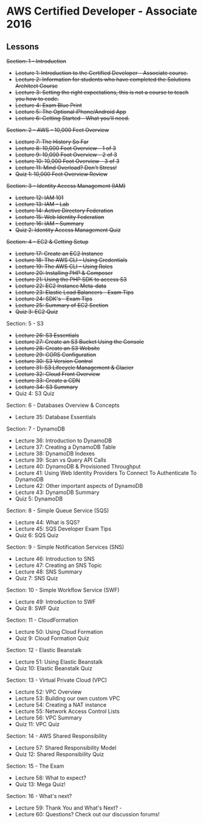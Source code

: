 # AWS Certified Developer - Associate 2016
## Lessons
~~Section: 1 - Introduction~~
- ~~Lecture 1: Introduction to the Certified Developer - Associate course.~~
- ~~Lecture 2: Information for students who have completed the Solutions Architect Course~~
- ~~Lecture 3: Setting the right expectations, this is not a course to teach you how to code.~~
- ~~Lecture 4: Exam Blue Print~~
- ~~Lecture 5: The Optional iPhone/Android App~~
- ~~Lecture 6: Getting Started - What you'll need.~~

~~Section: 2 - AWS - 10,000 Feet Overview~~
- ~~Lecture 7: The History So Far~~
- ~~Lecture 8: 10,000 Foot Overview - 1 of 3~~
- ~~Lecture 9: 10,000 Foot Overview - 2 of 3~~
- ~~Lecture 10: 10,000 Foot Overview - 3 of 3~~
- ~~Lecture 11: Mind Overload? Don't Stress!~~
- ~~Quiz 1: 10,000 Feet Overview Review~~

~~Section: 3 - Identity Access Management (IAM)~~
- ~~Lecture 12: IAM 101~~
- ~~Lecture 13: IAM - Lab~~
- ~~Lecture 14: Active Directory Federation~~
- ~~Lecture 15: Web Identity Federation~~
- ~~Lecture 16: IAM - Summary~~
- ~~Quiz 2: Identity Access Management Quiz~~

~~Section: 4 - EC2 & Getting Setup~~
- ~~Lecture 17: Create an EC2 Instance~~
- ~~Lecture 18: The AWS CLI - Using Credentials~~
- ~~Lecture 19: The AWS CLI - Using Roles~~
- ~~Lecture 20: Installing PHP & Composer~~
- ~~Lecture 21: Using the PHP SDK to access S3~~
- ~~Lecture 22: EC2 Instance Meta-data~~
- ~~Lecture 23: Elastic Load Balancers - Exam Tips~~
- ~~Lecture 24: SDK's - Exam Tips~~
- ~~Lecture 25: Summary of EC2 Section~~
- ~~Quiz 3: EC2 Quiz~~

Section: 5 - S3
- ~~Lecture 26: S3 Essentials~~
- ~~Lecture 27: Create an S3 Bucket Using the Console~~
- ~~Lecture 28: Create an S3 Website~~
- ~~Lecture 29: CORS Configuration~~
- ~~Lecture 30: S3 Version Control~~
- ~~Lecture 31: S3 Lifecycle Management & Glacier~~
- ~~Lecture 32: Cloud Front Overview~~
- ~~Lecture 33: Create a CDN~~
- ~~Lecture 34: S3 Summary~~
- Quiz 4: S3 Quiz

Section: 6 - Databases Overview & Concepts
- Lecture 35: Database Essentials

Section: 7 - DynamoDB
- Lecture 36: Introduction to DynamoDB
- Lecture 37: Creating a DynamoDB Table
- Lecture 38: DynamoDB Indexes
- Lecture 39: Scan vs Query API Calls
- Lecture 40: DynamoDB & Provisioned Throughput
- Lecture 41: Using Web Identity Providers To Connect To Authenticate To DynamoDB
- Lecture 42: Other important aspects of DynamoDB
- Lecture 43: DynamoDB Summary
- Quiz 5: DynamoDB

Section: 8 - Simple Queue Service (SQS)
- Lecture 44: What is SQS?
- Lecture 45: SQS Developer Exam Tips
- Quiz 6: SQS Quiz

Section: 9 - Simple Notification Services (SNS)
- Lecture 46: Introduction to SNS
- Lecture 47: Creating an SNS Topic
- Lecture 48: SNS Summary
- Quiz 7: SNS Quiz

Section: 10 - Simple Workflow Service (SWF)
- Lecture 49: Introduction to SWF
- Quiz 8: SWF Quiz

Section: 11 - CloudFormation
- Lecture 50: Using Cloud Formation
- Quiz 9: Cloud Formation Quiz

Section: 12 - Elastic Beanstalk
- Lecture 51: Using Elastic Beanstalk
- Quiz 10: Elastic Beanstalk Quiz

Section: 13 - Virtual Private Cloud (VPC)
- Lecture 52: VPC Overview
- Lecture 53: Building our own custom VPC
- Lecture 54: Creating a NAT instance
- Lecture 55: Network Access Control Lists
- Lecture 56: VPC Summary
- Quiz 11: VPC Quiz

Section: 14 - AWS Shared Responsibility
- Lecture 57: Shared Responsibility Model
- Quiz 12: Shared Responsibility Quiz

Section: 15 - The Exam
- Lecture 58: What to expect?
- Quiz 13: Mega Quiz!

Section: 16 - What's next?
- Lecture 59: Thank You and What's Next? -
- Lecture 60: Questions? Check out our discussion forums!
